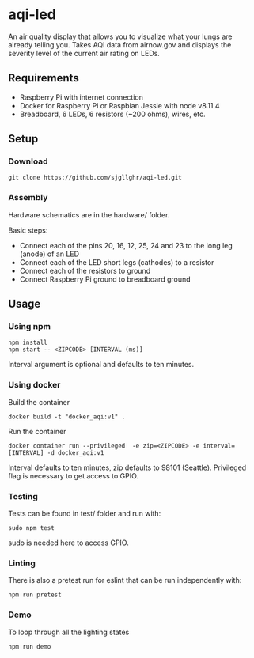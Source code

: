 # aqi-led
An air quality display that allows you to visualize what your lungs are already telling you. Takes AQI data from airnow.gov and displays the severity level of the current air rating on LEDs.

## Requirements
- Raspberry Pi with internet connection
- Docker for Raspberry Pi or Raspbian Jessie with node v8.11.4
- Breadboard, 6 LEDs, 6 resistors (~200 ohms), wires, etc.

## Setup
### Download
```
git clone https://github.com/sjgllghr/aqi-led.git
```

### Assembly
Hardware schematics are in the hardware/ folder.  

Basic steps:
- Connect each of the pins 20, 16, 12, 25, 24 and 23 to the long leg (anode) of an LED 
- Connect each of the LED short legs (cathodes) to a resistor 
- Connect each of the resistors to ground
- Connect Raspberry Pi ground to breadboard ground

## Usage
### Using npm
```
npm install
npm start -- <ZIPCODE> [INTERVAL (ms)]
```
Interval argument is optional and defaults to ten minutes.

### Using docker
Build the container
```
docker build -t "docker_aqi:v1" .
```
Run the container
```
docker container run --privileged  -e zip=<ZIPCODE> -e interval=[INTERVAL] -d docker_aqi:v1
```
Interval defaults to ten minutes, zip defaults to 98101 (Seattle). Privileged flag is necessary to get access to GPIO.

### Testing
Tests can be found in test/ folder and run with:
```
sudo npm test
```
sudo is needed here to access GPIO. 

### Linting
There is also a pretest run for eslint that can be run independently with:
```
npm run pretest
```

### Demo
To loop through all the lighting states
```
npm run demo
```
